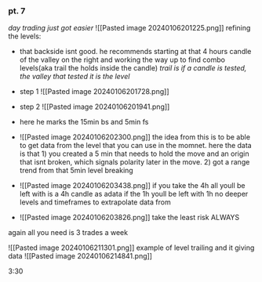 
### pt. 7
*day trading just got easier*
![[Pasted image 20240106201225.png]] refining the levels:
* that backside isnt good. he recommends starting at that 4 hours candle of the valley on the right and working the way up to find combo levels(aka trail the holds inside the candle) *trail is if a candle is tested, the valley that tested it is the level*
* step 1 ![[Pasted image 20240106201728.png]]
* step 2 ![[Pasted image 20240106201941.png]] 
* here he marks the 15min bs and 5min fs

* ![[Pasted image 20240106202300.png]] the idea from this is to be able to get data from the level that you can use in the momnet. here the data is that 1) you created a 5 min that needs to hold the move and an origin that isnt broken, which signals polarity later in the move. 2) got a range trend from that 5min level breaking

* ![[Pasted image 20240106203438.png]] if you take the 4h all youll be left with is a 4h candle as adata if the 1h youll be left with 1h no deeper levels and timeframes to extrapolate data from
* ![[Pasted image 20240106203826.png]] take the least risk ALWAYS

again all you need is 3 trades a week

![[Pasted image 20240106211301.png]] example of level trailing and it giving data
![[Pasted image 20240106214841.png]]

3:30